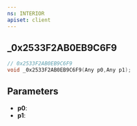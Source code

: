 ```yaml
---
ns: INTERIOR
apiset: client
---
```

## _0x2533F2AB0EB9C6F9

```c
// 0x2533F2AB0EB9C6F9
void _0x2533F2AB0EB9C6F9(Any p0,Any p1);
```


## Parameters
* **p0**:
* **p1**:
